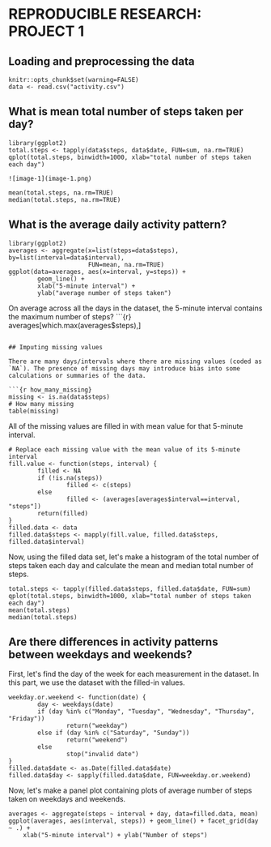 # REPRODUCIBLE RESEARCH:  PROJECT 1

## Loading and preprocessing the data
```{r loaddata}
knitr::opts_chunk$set(warning=FALSE)
data <- read.csv("activity.csv")
```

## What is mean total number of steps taken per day?
```{r}
library(ggplot2)
total.steps <- tapply(data$steps, data$date, FUN=sum, na.rm=TRUE)
qplot(total.steps, binwidth=1000, xlab="total number of steps taken each day")

![image-1](image-1.png) 

mean(total.steps, na.rm=TRUE)
median(total.steps, na.rm=TRUE)
```

## What is the average daily activity pattern?
```{r}
library(ggplot2)
averages <- aggregate(x=list(steps=data$steps), by=list(interval=data$interval),
                      FUN=mean, na.rm=TRUE)
ggplot(data=averages, aes(x=interval, y=steps)) +
        geom_line() +
        xlab("5-minute interval") +
        ylab("average number of steps taken")
```

On average across all the days in the dataset, the 5-minute interval contains
the maximum number of steps?
        ```{r}
averages[which.max(averages$steps),]
```

## Imputing missing values

There are many days/intervals where there are missing values (coded as `NA`). The presence of missing days may introduce bias into some calculations or summaries of the data.

```{r how_many_missing}
missing <- is.na(data$steps)
# How many missing
table(missing)
```

All of the missing values are filled in with mean value for that 5-minute
interval.

```{r}
# Replace each missing value with the mean value of its 5-minute interval
fill.value <- function(steps, interval) {
        filled <- NA
        if (!is.na(steps))
                filled <- c(steps)
        else
                filled <- (averages[averages$interval==interval, "steps"])
        return(filled)
}
filled.data <- data
filled.data$steps <- mapply(fill.value, filled.data$steps, filled.data$interval)
```
Now, using the filled data set, let's make a histogram of the total number of steps taken each day and calculate the mean and median total number of steps.

```{r}
total.steps <- tapply(filled.data$steps, filled.data$date, FUN=sum)
qplot(total.steps, binwidth=1000, xlab="total number of steps taken each day")
mean(total.steps)
median(total.steps)
```

## Are there differences in activity patterns between weekdays and weekends?
First, let's find the day of the week for each measurement in the dataset. In
this part, we use the dataset with the filled-in values.

```{r}
weekday.or.weekend <- function(date) {
        day <- weekdays(date)
        if (day %in% c("Monday", "Tuesday", "Wednesday", "Thursday", "Friday"))
                return("weekday")
        else if (day %in% c("Saturday", "Sunday"))
                return("weekend")
        else
                stop("invalid date")
}
filled.data$date <- as.Date(filled.data$date)
filled.data$day <- sapply(filled.data$date, FUN=weekday.or.weekend)
```

Now, let's make a panel plot containing plots of average number of steps taken
on weekdays and weekends.
```{r}
averages <- aggregate(steps ~ interval + day, data=filled.data, mean)
ggplot(averages, aes(interval, steps)) + geom_line() + facet_grid(day ~ .) +
    xlab("5-minute interval") + ylab("Number of steps")
```
